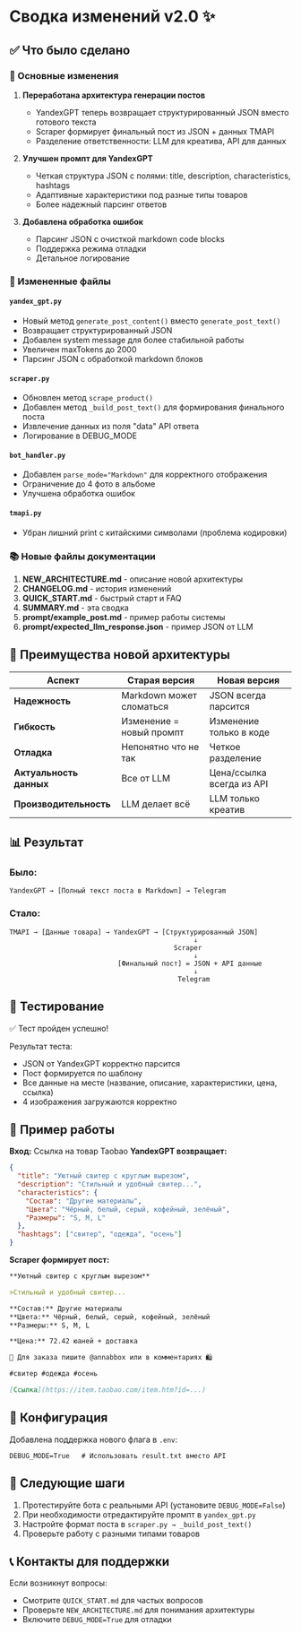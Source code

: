 # Сводка изменений v2.0 ✨

## ✅ Что было сделано

### 🎯 Основные изменения

1. **Переработана архитектура генерации постов**
   - YandexGPT теперь возвращает структурированный JSON вместо готового текста
   - Scraper формирует финальный пост из JSON + данных TMAPI
   - Разделение ответственности: LLM для креатива, API для данных

2. **Улучшен промпт для YandexGPT**
   - Четкая структура JSON с полями: title, description, characteristics, hashtags
   - Адаптивные характеристики под разные типы товаров
   - Более надежный парсинг ответов

3. **Добавлена обработка ошибок**
   - Парсинг JSON с очисткой markdown code blocks
   - Поддержка режима отладки
   - Детальное логирование

### 📝 Измененные файлы

#### `yandex_gpt.py`
- Новый метод `generate_post_content()` вместо `generate_post_text()`
- Возвращает структурированный JSON
- Добавлен system message для более стабильной работы
- Увеличен maxTokens до 2000
- Парсинг JSON с обработкой markdown блоков

#### `scraper.py`
- Обновлен метод `scrape_product()`
- Добавлен метод `_build_post_text()` для формирования финального поста
- Извлечение данных из поля "data" API ответа
- Логирование в DEBUG_MODE

#### `bot_handler.py`
- Добавлен `parse_mode="Markdown"` для корректного отображения
- Ограничение до 4 фото в альбоме
- Улучшена обработка ошибок

#### `tmapi.py`
- Убран лишний print с китайскими символами (проблема кодировки)

### 📚 Новые файлы документации

1. **NEW_ARCHITECTURE.md** - описание новой архитектуры
2. **CHANGELOG.md** - история изменений
3. **QUICK_START.md** - быстрый старт и FAQ
4. **SUMMARY.md** - эта сводка
5. **prompt/example_post.md** - пример работы системы
6. **prompt/expected_llm_response.json** - пример JSON от LLM

## 🚀 Преимущества новой архитектуры

| Аспект | Старая версия | Новая версия |
|--------|--------------|--------------|
| **Надежность** | Markdown может сломаться | JSON всегда парсится |
| **Гибкость** | Изменение = новый промпт | Изменение только в коде |
| **Отладка** | Непонятно что не так | Четкое разделение |
| **Актуальность данных** | Все от LLM | Цена/ссылка всегда из API |
| **Производительность** | LLM делает всё | LLM только креатив |

## 📊 Результат

### Было:
```
YandexGPT → [Полный текст поста в Markdown] → Telegram
```

### Стало:
```
TMAPI → [Данные товара] → YandexGPT → [Структурированный JSON]
                                              ↓
                                         Scraper
                                              ↓
                           [Финальный пост] = JSON + API данные
                                              ↓
                                          Telegram
```

## 🧪 Тестирование

✅ Тест пройден успешно!

Результат теста:
- JSON от YandexGPT корректно парсится
- Пост формируется по шаблону
- Все данные на месте (название, описание, характеристики, цена, ссылка)
- 4 изображения загружаются корректно

## 🎨 Пример работы

**Вход:** Ссылка на товар Taobao
**YandexGPT возвращает:**
```json
{
  "title": "Уютный свитер с круглым вырезом",
  "description": "Стильный и удобный свитер...",
  "characteristics": {
    "Состав": "Другие материалы",
    "Цвета": "Чёрный, белый, серый, кофейный, зелёный",
    "Размеры": "S, M, L"
  },
  "hashtags": ["свитер", "одежда", "осень"]
}
```

**Scraper формирует пост:**
```markdown
**Уютный свитер с круглым вырезом**

>Стильный и удобный свитер...

**Состав:** Другие материалы
**Цвета:** Чёрный, белый, серый, кофейный, зелёный
**Размеры:** S, M, L

**Цена:** 72.42 юаней + доставка

📝 Для заказа пишите @annabbox или в комментариях 🛍️

#свитер #одежда #осень

[Ссылка](https://item.taobao.com/item.htm?id=...)
```

## 🔧 Конфигурация

Добавлена поддержка нового флага в `.env`:
```env
DEBUG_MODE=True   # Использовать result.txt вместо API
```

## 📖 Следующие шаги

1. Протестируйте бота с реальными API (установите `DEBUG_MODE=False`)
2. При необходимости отредактируйте промпт в `yandex_gpt.py`
3. Настройте формат поста в `scraper.py → _build_post_text()`
4. Проверьте работу с разными типами товаров

## 📞 Контакты для поддержки

Если возникнут вопросы:
- Смотрите `QUICK_START.md` для частых вопросов
- Проверьте `NEW_ARCHITECTURE.md` для понимания архитектуры
- Включите `DEBUG_MODE=True` для отладки

